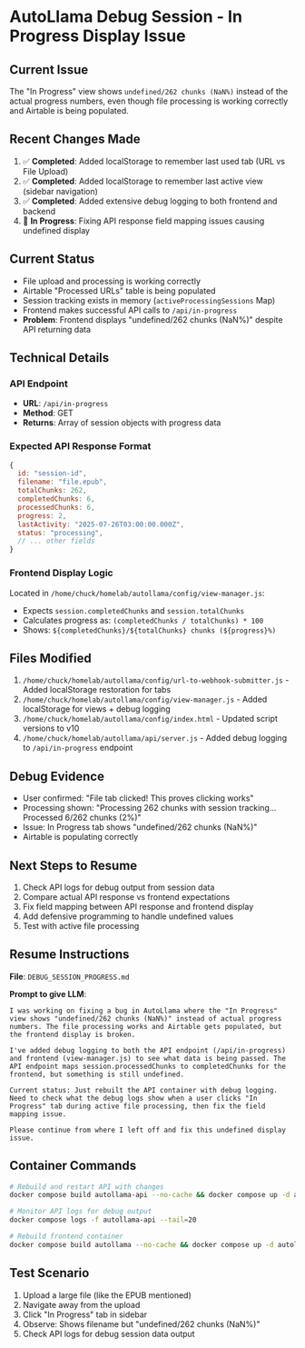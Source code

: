 # AutoLlama Debug Session - In Progress Display Issue

## Current Issue
The "In Progress" view shows `undefined/262 chunks (NaN%)` instead of the actual progress numbers, even though file processing is working correctly and Airtable is being populated.

## Recent Changes Made
1. ✅ **Completed**: Added localStorage to remember last used tab (URL vs File Upload)
2. ✅ **Completed**: Added localStorage to remember last active view (sidebar navigation)
3. ✅ **Completed**: Added extensive debug logging to both frontend and backend
4. 🔄 **In Progress**: Fixing API response field mapping issues causing undefined display

## Current Status
- File upload and processing is working correctly
- Airtable "Processed URLs" table is being populated
- Session tracking exists in memory (`activeProcessingSessions` Map)
- Frontend makes successful API calls to `/api/in-progress`
- **Problem**: Frontend displays "undefined/262 chunks (NaN%)" despite API returning data

## Technical Details

### API Endpoint
- **URL**: `/api/in-progress`
- **Method**: GET
- **Returns**: Array of session objects with progress data

### Expected API Response Format
```javascript
{
  id: "session-id",
  filename: "file.epub", 
  totalChunks: 262,
  completedChunks: 6,
  processedChunks: 6,
  progress: 2,
  lastActivity: "2025-07-26T03:00:00.000Z",
  status: "processing",
  // ... other fields
}
```

### Frontend Display Logic
Located in `/home/chuck/homelab/autollama/config/view-manager.js`:
- Expects `session.completedChunks` and `session.totalChunks`
- Calculates progress as: `(completedChunks / totalChunks) * 100`
- Shows: `${completedChunks}/${totalChunks} chunks (${progress}%)`

## Files Modified
1. `/home/chuck/homelab/autollama/config/url-to-webhook-submitter.js` - Added localStorage restoration for tabs
2. `/home/chuck/homelab/autollama/config/view-manager.js` - Added localStorage for views + debug logging
3. `/home/chuck/homelab/autollama/config/index.html` - Updated script versions to v10
4. `/home/chuck/homelab/autollama/api/server.js` - Added debug logging to `/api/in-progress` endpoint

## Debug Evidence
- User confirmed: "File tab clicked! This proves clicking works"
- Processing shown: "Processing 262 chunks with session tracking... Processed 6/262 chunks (2%)"
- Issue: In Progress tab shows "undefined/262 chunks (NaN%)"
- Airtable is populating correctly

## Next Steps to Resume
1. Check API logs for debug output from session data
2. Compare actual API response vs frontend expectations
3. Fix field mapping between API response and frontend display
4. Add defensive programming to handle undefined values
5. Test with active file processing

## Resume Instructions
**File**: `DEBUG_SESSION_PROGRESS.md`

**Prompt to give LLM**:
```
I was working on fixing a bug in AutoLlama where the "In Progress" view shows "undefined/262 chunks (NaN%)" instead of actual progress numbers. The file processing works and Airtable gets populated, but the frontend display is broken. 

I've added debug logging to both the API endpoint (/api/in-progress) and frontend (view-manager.js) to see what data is being passed. The API endpoint maps session.processedChunks to completedChunks for the frontend, but something is still undefined.

Current status: Just rebuilt the API container with debug logging. Need to check what the debug logs show when a user clicks "In Progress" tab during active file processing, then fix the field mapping issue.

Please continue from where I left off and fix this undefined display issue.
```

## Container Commands
```bash
# Rebuild and restart API with changes
docker compose build autollama-api --no-cache && docker compose up -d autollama-api

# Monitor API logs for debug output  
docker compose logs -f autollama-api --tail=20

# Rebuild frontend container
docker compose build autollama --no-cache && docker compose up -d autollama
```

## Test Scenario
1. Upload a large file (like the EPUB mentioned)
2. Navigate away from the upload
3. Click "In Progress" tab in sidebar
4. Observe: Shows filename but "undefined/262 chunks (NaN%)"
5. Check API logs for debug session data output